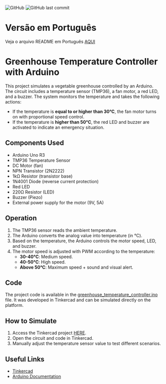 ![GitHub](https://img.shields.io/github/license/YuriPeres/Greenhouse_Temperature_Controller?color=darkgreen)
![GitHub last commit](https://img.shields.io/github/last-commit/YuriPeres/Greenhouse_Temperature_Controller)

# Versão em Português

Veja o arquivo README em Português [AQUI](https://github.com/YuriPeres/Greenhouse_Temperature_Controller/blob/main/README.md)

# Greenhouse Temperature Controller with Arduino

This project simulates a vegetable greenhouse controlled by an Arduino. The circuit includes a temperature sensor (TMP36), a fan motor, a red LED, and a buzzer. The system monitors the temperature and takes the following actions:

- If the temperature is **equal to or higher than 30°C**, the fan motor turns on with proportional speed control.
- If the temperature is **higher than 50°C**, the red LED and buzzer are activated to indicate an emergency situation.

## Components Used

- Arduino Uno R3
- TMP36 Temperature Sensor
- DC Motor (fan)
- NPN Transistor (2N2222)
- 1kΩ Resistor (transistor base)
- 1N4001 Diode (reverse current protection)
- Red LED
- 220Ω Resistor (LED)
- Buzzer (Piezo)
- External power supply for the motor (9V, 5A)

## Operation

1. The TMP36 sensor reads the ambient temperature.
2. The Arduino converts the analog value into temperature (in °C).
3. Based on the temperature, the Arduino controls the motor speed, LED, and buzzer.
4. The motor speed is adjusted with PWM according to the temperature:
   - **30-40°C**: Medium speed.
   - **40-50°C**: High speed.
   - **Above 50°C**: Maximum speed + sound and visual alert.

## Code

The project code is available in the [greenhouse_temperature_controller.ino](https://github.com/YuriPeres/Greenhouse_Temperature_Controller/blob/main/greenhouse_temperature_controller.ino) file. It was developed in Tinkercad and can be simulated directly on the platform.

## How to Simulate

1. Access the Tinkercad project [HERE](https://www.tinkercad.com/things/lyOS5ZWeyzv-greenhouse-temperature-controller?sharecode=lF4ty4eWetJtnuSmc7wYKxi4kZqiwWzG7DvOnNEwfwo).
2. Open the circuit and code in Tinkercad.
3. Manually adjust the temperature sensor value to test different scenarios.

## Useful Links

- [Tinkercad](https://www.tinkercad.com/)
- [Arduino Documentation](https://www.arduino.cc/reference/en/)
